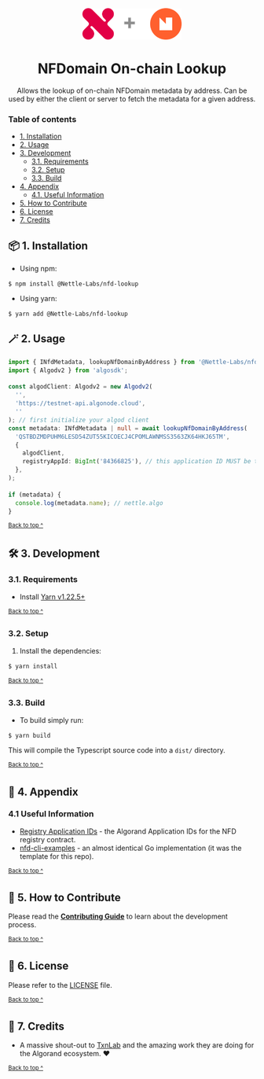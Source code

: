 <p align="center">
  <a href="https://www.nettlelabs.com">
    <img alt="Nettle logo" src="assets/logo.png" style="padding-top: 15px" height="64" />
  </a>
</p>

<h1 align="center">
  NFDomain On-chain Lookup
</h1>

<p align="center">
  Allows the lookup of on-chain NFDomain metadata by address. Can be used by either the client or server to fetch the metadata for a given address.
</p>

### Table of contents

* [1. Installation](#-1-installation)
* [2. Usage](#-2-usage)
* [3. Development](#-3-development)
  * [3.1. Requirements](#31-requirements)
  * [3.2. Setup](#32-setup)
  * [3.3. Build](#33-build)
* [4. Appendix](#-4-appendix)
  * [4.1. Useful Information](#41-useful-information)
* [5. How to Contribute](#-5-how-to-contribute)
* [6. License](#-6-license)
* [7. Credits](#-7-credits)

## 📦 1. Installation

* Using npm:
```shell
$ npm install @Nettle-Labs/nfd-lookup
```

* Using yarn:
```shell
$ yarn add @Nettle-Labs/nfd-lookup
```

## 🪄 2. Usage

```typescript
import { INfdMetadata, lookupNfDomainByAddress } from '@Nettle-Labs/nfd-lookup';
import { Algodv2 } from 'algosdk';

const algodClient: Algodv2 = new Algodv2(
  '',
  'https://testnet-api.algonode.cloud',
  ''
); // first initialize your algod client
const metadata: INfdMetadata | null = await lookupNfDomainByAddress(
  'QSTBDZMDPUHM6LESD54ZUT55KICOECJ4CPOMLAWNMSS3563ZK64HKJ65TM',
  {
    algodClient,
    registryAppId: BigInt('84366825'), // this application ID MUST be the right one for the network
  },
);

if (metadata) {
  console.log(metadata.name); // nettle.algo
}

```

<sup>[Back to top ^][table-of-contents]</sup>

## 🛠 3. Development

### 3.1. Requirements

* Install [Yarn v1.22.5+][yarn]

<sup>[Back to top ^][table-of-contents]</sup>

### 3.2. Setup

1. Install the dependencies:
```bash
$ yarn install
```

<sup>[Back to top ^][table-of-contents]</sup>

### 3.3. Build

* To build simply run:
```bash
$ yarn build
```

This will compile the Typescript source code into a `dist/` directory.

<sup>[Back to top ^][table-of-contents]</sup>

## 📑 4. Appendix

### 4.1 Useful Information

* [Registry Application IDs][registry-application-ids] - the Algorand Application IDs for the NFD registry contract.
* [nfd-cli-examples] - an almost identical Go implementation (it was the template for this repo).

<sup>[Back to top ^][table-of-contents]</sup>

## 👏 5. How to Contribute

Please read the [**Contributing Guide**][contribute] to learn about the development process.

<sup>[Back to top ^][table-of-contents]</sup>

## 📄 6. License

Please refer to the [LICENSE][license] file.

<sup>[Back to top ^][table-of-contents]</sup>

## 🎉 7. Credits

* A massive shout-out to [TxnLab][txn-lab] and the amazing work they are doing for the Algorand ecosystem. ❤️

<sup>[Back to top ^][table-of-contents]</sup>

<!-- Links -->
[contribute]: ./CONTRIBUTING.md
[license]: ./LICENSE
[nfd-cli-examples]: https://github.com/TxnLab/nfd-cli-examples
[registry-application-ids]: https://api-docs.nf.domains/reference/on-chain-reference/registry-application-ids
[table-of-contents]: #table-of-contents
[txn-lab]: https://www.txnlab.dev/
[yarn]: https://yarnpkg.com/
